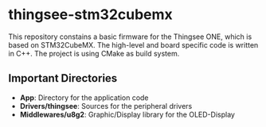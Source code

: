 # thingsee-stm32cubemx

This repository constains a basic firmware for the Thingsee ONE, which is based on STM32CubeMX.
The high-level and board specific code is written in C++.
The project is using CMake as build system.

## Important Directories

* **App**: Directory for the application code
* **Drivers/thingsee**: Sources for the peripheral drivers
* **Middlewares/u8g2**: Graphic/Display library for the OLED-Display